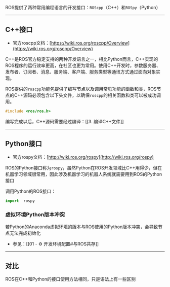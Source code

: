 ROS提供了两种常用编程语言的开发接口：`ROScpp`（C++）和`ROSpy`（Python）

---
## C++接口

+ 官方roscpp文档：[https://wiki.ros.org/roscpp/Overview](https://wiki.ros.org/roscpp/Overview)

C++是ROS官方稳定支持的两种开发语言之一，相比Python而言，C++实现的ROS程序的运行效率更高，在社区也更为常用。使用C++开发时，参数服务器、发布者、订阅者、消息、服务端、客户端、服务类型等通讯方式通过面向对象实现。

ROS提供的`roscpp`功能包提供了编写节点以及调用常见功能的函数和类，ROS节点的C++源码必须包含以下头文件，以确保`roscpp`的相关函数和类可以被成功调用。

```cpp
#include <ros/ros.h>
```

编写完成以后，C++源码需要经过编译：[[3. 编译C++文件]]

---
## Python接口

+ 官方rospy文档：[http://wiki.ros.org/rospy](http://wiki.ros.org/rospy)

ROS的Python接口称为`rospy`，虽然Python在ROS开发领域比C++用得少，但在机器学习领域很常用，因此涉及机器学习的机器人系统就需要用到ROS的Python接口

调用Python的ROS接口：

```python
import  rospy
```

### 虚拟环境Python版本冲突

若Python的Anaconda虚拟环境的版本与ROS使用的Python版本冲突，会导致节点无法完成初始化

+ 参见：[[01 - ⚙ 开发环境配置#与ROS共存]]

---
## 对比

ROS在C++和Python的接口使用方法相同，只是语法上有一些区别



